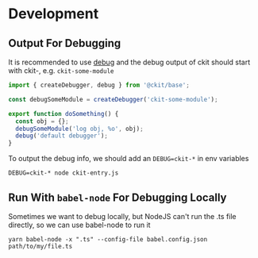 # Development

## Output For Debugging

It is recommended to use [debug](https://github.com/visionmedia/debug) and the debug output of ckit should start with ckit-, e.g. `ckit-some-module`

```ts
import { createDebugger, debug } from '@ckit/base';

const debugSomeModule = createDebugger('ckit-some-module');

export function doSomething() {
  const obj = {};
  debugSomeModule('log obj, %o', obj);
  debug('default debugger');
}
```

To output the debug info, we should add an `DEBUG=ckit-*` in env variables

```
DEBUG=ckit-* node ckit-entry.js
```

## Run With `babel-node` For Debugging Locally

Sometimes we want to debug locally, but NodeJS can't run the .ts file directly, so we can use babel-node to run it

```
yarn babel-node -x ".ts" --config-file babel.config.json path/to/my/file.ts
```

